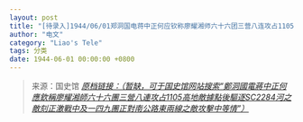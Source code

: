 ```yaml
---
layout: post
title: "[待录入]1944/06/01郑洞国电蒋中正何应钦称廖耀湘师六十六团三营八连攻占1105高地敌据点后驱逐SC2284河之敌刻正激战中及一四九团正对南公路东两线之敌攻击中等情"
author: "电文"
category: "Liao's Tele"
tags: 分类
date: 1944-06-01 00:00:00 +0800
---
```

> 来源：国史馆 [*原档链接：（暂缺，可于国史馆网站搜索“鄭洞國電蔣中正何應欽稱廖耀湘師六十六團三營八連攻占1105高地敵據點後驅逐SC2284河之敵刻正激戰中及一四九團正對南公路東兩線之敵攻擊中等情”）*]()
